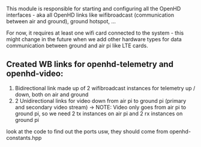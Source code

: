 This module is responsible for starting and configuring all the OpenHD
interfaces - aka all OpenHD links like wifibroadcast (communication between air and ground),
ground hotspot, ...

For now, it requires at least one wifi card connected to the system - this might change in the 
future when we add other hardware types for data communication between ground and air pi
like LTE cards.

## Created WB links for openhd-telemetry and openhd-video:
1) Bidirectional link made up of 2 wifibroadcast instances for telemetry up / down, both on air and ground
2) 2 Unidirectional links for video down from air pi to ground pi (primary and secondary video stream)
   -> NOTE: Video only goes from air pi to ground pi, so we need 2 tx instances on air pi and 2 rx instances on ground
   pi

look at the code to find out the ports usw, they should come from openhd-constants.hpp